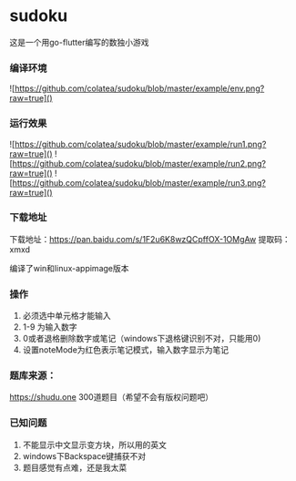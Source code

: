 # sudoku

这是一个用go-flutter编写的数独小游戏



### 编译环境

![https://github.com/colatea/sudoku/blob/master/example/env.png?raw=true]()

### 运行效果

![https://github.com/colatea/sudoku/blob/master/example/run1.png?raw=true]()
![https://github.com/colatea/sudoku/blob/master/example/run2.png?raw=true]()
![https://github.com/colatea/sudoku/blob/master/example/run3.png?raw=true]()

### 下载地址
下载地址：https://pan.baidu.com/s/1F2u6K8wzQCpffOX-1OMgAw
提取码：xmxd

编译了win和linux-appimage版本

### 操作

1. 必须选中单元格才能输入
2. 1-9 为输入数字
3. 0或者退格删除数字或笔记（windows下退格键识别不对，只能用0)
4. 设置noteMode为红色表示笔记模式，输入数字显示为笔记

### 题库来源：
https://shudu.one  300道题目（希望不会有版权问题吧）

### 已知问题
1. 不能显示中文显示变方块，所以用的英文
2. windows下Backspace键捕获不对
3. 题目感觉有点难，还是我太菜



